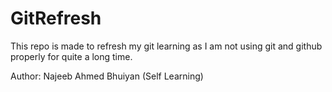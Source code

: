 # GitRefresh
This repo is made to refresh my git learning as I am not using git and github properly for quite a long time.

Author: Najeeb Ahmed Bhuiyan (Self Learning)
